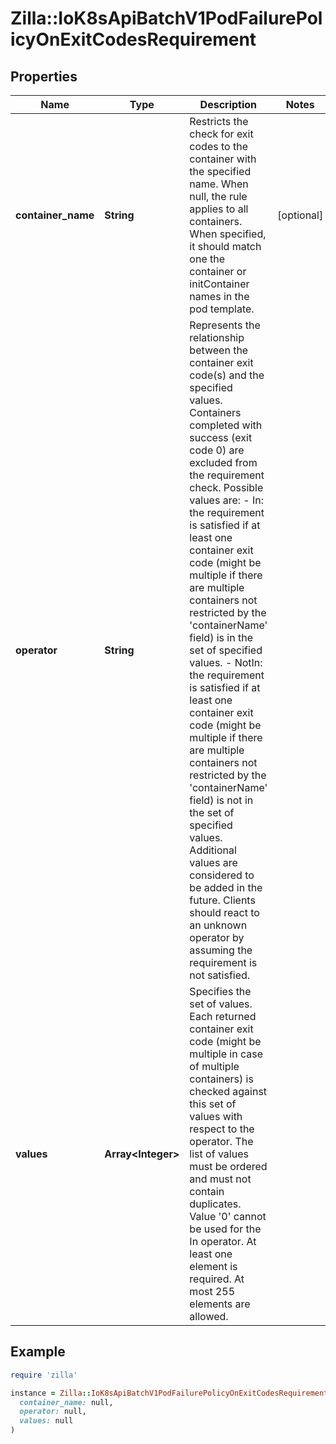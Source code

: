 # Zilla::IoK8sApiBatchV1PodFailurePolicyOnExitCodesRequirement

## Properties

| Name | Type | Description | Notes |
| ---- | ---- | ----------- | ----- |
| **container_name** | **String** | Restricts the check for exit codes to the container with the specified name. When null, the rule applies to all containers. When specified, it should match one the container or initContainer names in the pod template. | [optional] |
| **operator** | **String** | Represents the relationship between the container exit code(s) and the specified values. Containers completed with success (exit code 0) are excluded from the requirement check. Possible values are: - In: the requirement is satisfied if at least one container exit code   (might be multiple if there are multiple containers not restricted   by the &#39;containerName&#39; field) is in the set of specified values. - NotIn: the requirement is satisfied if at least one container exit code   (might be multiple if there are multiple containers not restricted   by the &#39;containerName&#39; field) is not in the set of specified values. Additional values are considered to be added in the future. Clients should react to an unknown operator by assuming the requirement is not satisfied.   |  |
| **values** | **Array&lt;Integer&gt;** | Specifies the set of values. Each returned container exit code (might be multiple in case of multiple containers) is checked against this set of values with respect to the operator. The list of values must be ordered and must not contain duplicates. Value &#39;0&#39; cannot be used for the In operator. At least one element is required. At most 255 elements are allowed. |  |

## Example

```ruby
require 'zilla'

instance = Zilla::IoK8sApiBatchV1PodFailurePolicyOnExitCodesRequirement.new(
  container_name: null,
  operator: null,
  values: null
)
```

